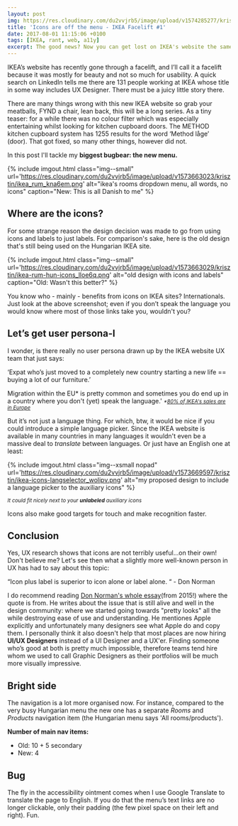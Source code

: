 ```yaml
---
layout: post
img: https://res.cloudinary.com/du2vvjrb5/image/upload/v1574285277/krisztin/thumb-ikea-series1_idhxpq.png
title: 'Icons are off the menu - IKEA Facelift #1'
date: 2017-08-01 11:15:06 +0100
tags: [IKEA, rant, web, a11y]
excerpt: The good news? Now you can get lost on IKEA's website the same way you do in their stores.
---
```


IKEA’s website has recently gone through a facelift, and I’ll call it a facelift because it was mostly for beauty and not so much for usability. A quick search on LinkedIn tells me there are 131 people working at IKEA whose title in some way includes UX Designer. There must be a juicy little story there.

There are many things wrong with this new IKEA website so grab your meatballs, FYND a chair, lean back, this will be a long series. As a tiny teaser: for a while there was no colour filter which was especially entertaining whilst looking for kitchen cupboard doors. The METHOD kitchen cupboard system has 1255 results for the word ‘Method låge’ (door). That got fixed, so many other things, however did not.

In this post I'll tackle my **biggest bugbear: the new menu.**

{% include imgout.html class="img--small" url='https://res.cloudinary.com/du2vvjrb5/image/upload/v1573663023/krisztin/ikea_rum_kna6em.png' alt="ikea's rooms dropdown menu, all words, no icons" caption="New: This is all Danish to me" %}

## Where are the icons?

For some strange reason the design decision was made to go from using icons and labels to just labels. For comparison's sake, here is the old design that's still being used on the Hungarian IKEA site.

{% include imgout.html class="img--small" url='https://res.cloudinary.com/du2vvjrb5/image/upload/v1573663029/krisztin/ikea-rum-hun-icons_lloe6q.png' alt="old design with icons and labels" caption="Old: Wasn't this better?" %}

You know who - mainly - benefits from icons on IKEA sites? Internationals. Just look at the above screenshot; even if you don’t speak the language you would know where most of those links take you, wouldn't you?

## Let’s get user persona-l

I wonder, is there really no user persona drawn up by the IKEA website UX team that just says:

<p class="skim">‘Expat who’s just moved to a completely new country starting a new life == buying a lot of our furniture.’</p>

Migration within the EU* is pretty common and sometimes you do end up in a country where you don't (yet) speak the language.' <small><em>*[80% of IKEA's sales are in Europe](https://www.ikea.com/ms/en_AU/about_ikea/facts_and_figures/)</em></small>

But it’s not just a language thing. For which, btw, it would be nice if you could introduce a simple language picker. Since the IKEA website is available in many countries in many languages it wouldn't even be a massive deal to _translate_ between languages. Or just have an English one at least:

{% include imgout.html class="img--xsmall nopad" url='https://res.cloudinary.com/du2vvjrb5/image/upload/v1573669597/krisztin/ikea-icons-langselector_wolipv.png' alt="my proposed design to include a language picker to the auxiliary icons" %}

<p class="aligncentre"><small><em>It could fit nicely next to your <strong>unlabeled</strong> auxiliary icons</em></small></p>

Icons also make good targets for touch and make recognition faster.

## Conclusion

Yes, UX research shows that icons are not terribly useful...on their own! Don't believe me? Let's see then what a slightly more well-known person in UX has had to say about this topic:

<p class="skim">“Icon plus label is superior to icon alone or label alone. “ - Don Norman</p>

I do recommend reading [Don Norman's whole essay](https://jnd.org/apples_products_are_getting_harder_to_use_because_they_ignore_principles_of_design/)(from 2015!) where the quote is from. He writes about the issue that is still alive and well in the design community: where we started going towards "pretty looks" all the while destroying ease of use and understanding. He mentiones Apple explicitly and unfortunately many designers see what Apple do and copy them. I personally think it also doesn't help that most places are now hiring **UI/UX Designers** instead of a UI Designer and a UX'er. Finding someone who’s good at both is pretty much impossible, therefore teams tend hire whom we used to call Graphic Designers as their portfolios will be much more visually impressive.

## Bright side

The navigation is a lot more organised now. For instance, compared to the very busy Hungarian menu the new one has a separate _Rooms_ and _Products_ navigation item (the Hungarian menu says 'All rooms/products').

**Number of main nav items:**

- Old: 10 + 5 secondary
- New: 4

## Bug

The fly in the accessibility ointment comes when I use Google Translate to translate the page to English. If you do that the menu’s text links are no longer clickable, only their padding (the few pixel space on their left and right). Fun.
